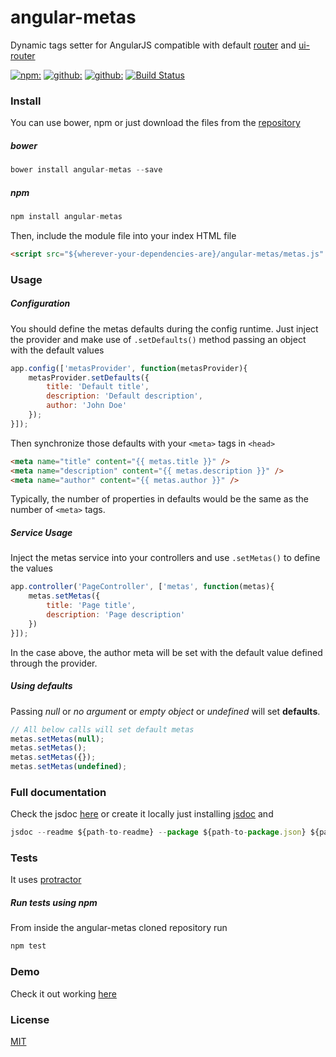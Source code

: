 # angular-metas
Dynamic <meta> tags setter for AngularJS compatible with default [router](https://github.com/angular/router) and [ui-router](https://github.com/angular-ui/ui-router)

[![npm:](https://img.shields.io/bower/v/angular-metas.svg)](https://www.npmjs.com/arm4design/angular-metas)
[![github:](https://img.shields.io/github/release/arm4design/angular-metas.svg)](https://github.com/arm4design/angular-metas)
[![github:](https://img.shields.io/github/issues/arm4design/angular-metas.svg)](https://github.com/arm4design/angular-metas/issues)
[![Build Status](https://img.shields.io/travis/arm4design/angular-metas.svg)](https://travis-ci.org/arm4design/angular-metas)

### Install
You can use bower, npm or just download the files from the [repository](https://github.com/arm4design/angular-metas)
##### bower
````javascript
bower install angular-metas --save
````
##### npm
````javascript
npm install angular-metas
````

Then, include the module file into your index HTML file
````html
<script src="${wherever-your-dependencies-are}/angular-metas/metas.js" />
````

### Usage
##### Configuration
You should define the metas defaults during the config runtime. Just inject the provider and make use of ````.setDefaults()```` method passing an object with the default values
````javascript
app.config(['metasProvider', function(metasProvider){
    metasProvider.setDefaults({
        title: 'Default title',
        description: 'Default description',
        author: 'John Doe'
    });
}]);
````
Then synchronize those defaults with your ````<meta>```` tags in ````<head>````
````html
<meta name="title" content="{{ metas.title }}" />
<meta name="description" content="{{ metas.description }}" />
<meta name="author" content="{{ metas.author }}" />
````
Typically, the number of properties in defaults would be the same as the number of ````<meta>```` tags.
##### Service Usage
Inject the metas service into your controllers and use ````.setMetas()```` to define the values
````javascript
app.controller('PageController', ['metas', function(metas){
    metas.setMetas({
        title: 'Page title',
        description: 'Page description'
    })
}]);
````
In the case above, the author meta will be set with the default value defined through the provider.
##### Using defaults
Passing *null* or *no argument* or *empty object* or *undefined* will set **defaults**.
````javascript
// All below calls will set default metas
metas.setMetas(null);
metas.setMetas();
metas.setMetas({});
metas.setMetas(undefined);
````

### Full documentation
Check the jsdoc [here](http://asoriano.me/jsdoc/angular-metas/1.0.0/index.html)
or create it locally just installing [jsdoc](https://github.com/jsdoc3/jsdoc) and
````javascript
jsdoc --readme ${path-to-readme} --package ${path-to-package.json} ${path-to-cloned-folder}
````

### Tests
It uses [protractor](https://angular.github.io/protractor/#/tutorial)
##### Run tests using npm
From inside the angular-metas cloned repository run
````javascript
npm test
````

### Demo
Check it out working [here](http://asoriano.me/demo/angular-metas/index.html)

### License
[MIT](https://github.com/arm4design/angular-metas/blob/master/LICENSE)
